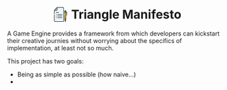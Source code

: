 <h1 style="display:flex; justify-content:center">
	<img src="../icons/doc.png" alt="drawing" width="30" style="margin-right:10px;margin-left:10px"/> 
	Triangle Manifesto
	
</h1>

A Game Engine provides a framework from which developers can kickstart their creative journies without worrying about the specifics of implementation, at least not so much.

This project has two goals:

- Being as simple as possible (how naive...)
-
